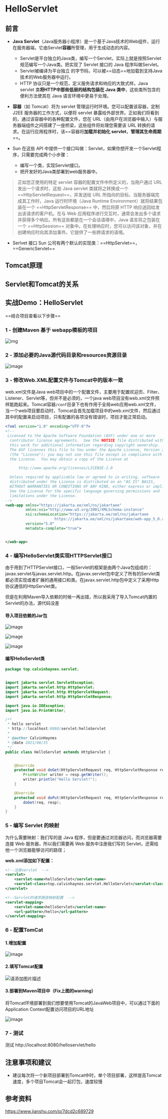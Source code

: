 # HelloServlet

## 前言

- **Java Servlet**（Java服务器小程序）是一个基于Java技术的Web组件，运行在服务器端，它由Servlet**容器**所管理，用于生成动态的内容。
  -  Servlet是平台独立的Java类，编写一个Servlet，实际上就是按照Servlet规范编写一个Java类。把实现了 Servlet 接口的 Java 程序叫做Servlet。
  - Servlet被编译为平台独立 的字节码，可以被==动态==地加载到支持Java技术的Web服务器中运行。
  - HTTP 协议只是一个规范，定义服务请求和响应的大致式样。Java servlet 类**将HTTP中那些低层的结构包装在 Java 类中**，这些类所包含的便利方法使其在 Java 语言环境中更易于处理。

- **容器**（如 Tomcat）将为 servlet 管理运行时环境。您可以配置该容器，定制 J2EE 服务器的工作方式，以便将 servlet 暴露给外部世界。正如我们将看到的，通过该容器中的各种配置文件，您在 URL（由用户在浏览器中输入）与服务器端组件之间搭建了一座桥梁，这些组件将处理您需要该 URL 转换的请求。在运行应用程序时，该==容器将**加载并初始化 servlet**，**管理其生命周期**==。

- Sun 在这些 API 中提供一个接口叫做：Servlet，如果你想开发一个Servlet程序，只需要完成两个小步骤：
  - 编写一个类，实现Servlet接口。
  - 把开发好的Java类部署到web服务器中。

> 正如您正使用的特定 servlet 容器的配置文件中所定义的，当用户通过 URL 发出一个请求时，这些 Java servlet 类就将之转换成一个 ==HttpServletRequest==，并发送给 URL 所指向的目标。当服务器端完成其工作时，Java 运行时环境（Java Runtime Environment）就将结果包装在一个 ==HttpServletResponse== 中，然后将原 HTTP 响应送回给发出该请求的客户机。在与 Web 应用程序进行交互时，通常会发出多个请求并获得多个响应。所有这些都是在一个会话语境中，Java 语言将之包装在一个 ==HttpSession== 对象中。在处理响应时，您可以访问该对象，并在创建响应时向其添加事件。它提供了一些跨请求的语境。
>

- Serlvet 接口 Sun 公司有两个默认的实现类：==HttpServlet==，==GenericServlet==

## Tomcat原理

## Servlet和Tomcat的关系

## 实战Demo：HelloServlet

==结合项目查看以下步骤==

### 1 - 创建Maven 基于 webapp模板的项目

![img](https://img-blog.csdnimg.cn/20201030195424154.png?x-oss-process=image/watermark,type_ZmFuZ3poZW5naGVpdGk,shadow_10,text_aHR0cHM6Ly9ibG9nLmNzZG4ubmV0L3FxXzM2MTg4MTI3,size_16,color_FFFFFF,t_70#pic_center)

### 2 - 添加必要的Java源代码目录和resources资源目录

![image](https://xf233.oss-cn-hangzhou.aliyuncs.com/CalvinHaynesBlogImage/image.4nxwi2otcps0.png)

### 3 - 修改Web.XML配置文件与Tomcat中的版本一致

web.xml文件是Java web项目中的一个配置文件，主要用于配置欢迎页、Filter、Listener、Servlet等，但并不是必须的，一个java web项目没有web.xml文件照样能跑起来。Tomcat容器`/conf`目录下也有作用于全局web应用web.xml文件，当一个web项目要启动时，Tomcat会首先加载项目中的web.xml文件，然后通过其中的配置来启动项目，只有配置的各项没有错误时，项目才能正常启动。

```xml
<?xml version="1.0" encoding="UTF-8"?>
<!--
 Licensed to the Apache Software Foundation (ASF) under one or more
  contributor license agreements.  See the NOTICE file distributed with
  this work for additional information regarding copyright ownership.
  The ASF licenses this file to You under the Apache License, Version 2.0
  (the "License"); you may not use this file except in compliance with
  the License.  You may obtain a copy of the License at

      http://www.apache.org/licenses/LICENSE-2.0

  Unless required by applicable law or agreed to in writing, software
  distributed under the License is distributed on an "AS IS" BASIS,
  WITHOUT WARRANTIES OR CONDITIONS OF ANY KIND, either express or implied.
  See the License for the specific language governing permissions and
  limitations under the License.
-->
<web-app xmlns="https://jakarta.ee/xml/ns/jakartaee"
         xmlns:xsi="http://www.w3.org/2001/XMLSchema-instance"
         xsi:schemaLocation="https://jakarta.ee/xml/ns/jakartaee
                      https://jakarta.ee/xml/ns/jakartaee/web-app_5_0.xsd"
         version="5.0"
         metadata-complete="true">


</web-app>
```

### 4 - 编写HelloServlet类实现HTTPServlet接口

​		由于用到了HTTPServlet接口，一般Servlet的框架是由两个Java包组成的：javax.servlet与javax.servlet.http。在javax.servlet包中定义了所有的Servlet类都必须实现或者扩展的通用接口和类。在javax.servlet.http包中定义了采用Http协议通信的HttpServlet类。

​		但是在利用Maven导入依赖的时候一再出错，所以我采用了导入Tomcat内置的Servlet的办法，源代码没差

#### 导入项目依赖的Jar包

![image](https://xf233.oss-cn-hangzhou.aliyuncs.com/CalvinHaynesBlogImage/image.1p4hmjhtpyhs.png)

![image](https://xf233.oss-cn-hangzhou.aliyuncs.com/CalvinHaynesBlogImage/image.6a5t2oqbgwc0.png)

![image](https://xf233.oss-cn-hangzhou.aliyuncs.com/CalvinHaynesBlogImage/image.2kp5ovdhdhe0.png)

#### 编写HelloServlet类

```java
package top.calvinhaynes.servlet;


import jakarta.servlet.ServletException;
import jakarta.servlet.http.HttpServlet;
import jakarta.servlet.http.HttpServletRequest;
import jakarta.servlet.http.HttpServletResponse;

import java.io.IOException;
import java.io.PrintWriter;

/**
 * hello servlet
 * http://localhost:8080/servlet/helloServlet
 *
 * @author CalvinHaynes
 * @date 2021/08/25
 */
public class HelloServlet extends HttpServlet {


    @Override
    protected void doGet(HttpServletRequest req, HttpServletResponse resp) throws ServletException, IOException {
        PrintWriter writer = resp.getWriter();
        writer.println("Hello Servlet!");
    }

    @Override
    protected void doPut(HttpServletRequest req, HttpServletResponse resp) throws ServletException, IOException {
        doGet(req, resp);
    }
}
```

### 5 - 编写 Servlet 的映射

为什么需要映射：我们写的是 Java 程序，但是要通过浏览器访问，而浏览器需要连接 Web 服务器，所以我们需要再 Web 服务中注册我们写的 Servlet，还需给他一个浏览器能够访问的路径；

**web.xml添加如下配置：**

```xml
<!--注册servlet  -->
<servlet>
    <servlet-name>helloServlet</servlet-name>
    <servlet-class>top.calvinhaynes.servlet.HelloServlet</servlet-class>
</servlet>

<!--Servlet的请求路径映射配置  -->
<servlet-mapping>
    <servlet-name>helloServlet</servlet-name>
    <url-pattern>/hello</url-pattern>
</servlet-mapping>
```

### 6 - 配置TomCat

#### 1.增加配置

![image](https://xf233.oss-cn-hangzhou.aliyuncs.com/CalvinHaynesBlogImage/image.73md2zl1iug0.png)

#### 2.填写Tomcat配置

![请添加图片描述](https://img-blog.csdnimg.cn/20201030201259893.png?x-oss-process=image/watermark,type_ZmFuZ3poZW5naGVpdGk,shadow_10,text_aHR0cHM6Ly9ibG9nLmNzZG4ubmV0L3FxXzM2MTg4MTI3,size_16,color_FFFFFF,t_70#pic_center)

#### 3.部署到Maven项目中（Fix上图的warning）

将Tomcat环境部署到我们想要使用Tomcat的JavaWeb项目中，可以通过下面的Application Context配置访问项目的URL地址

![image](https://xf233.oss-cn-hangzhou.aliyuncs.com/CalvinHaynesBlogImage/image.10eyrofk3bcw.png)

### 7 - 测试

测试 http://localhost:8080/helloservlet/hello

## 注意事项和建议

- 建议每次将一个新项目部署到Tomcat中时，单个项目部署，这样提高Tomcat速度，多个项目Tomcat会一起打包，速度较慢

## 参考资料

https://www.jianshu.com/p/7dcd2c689729

